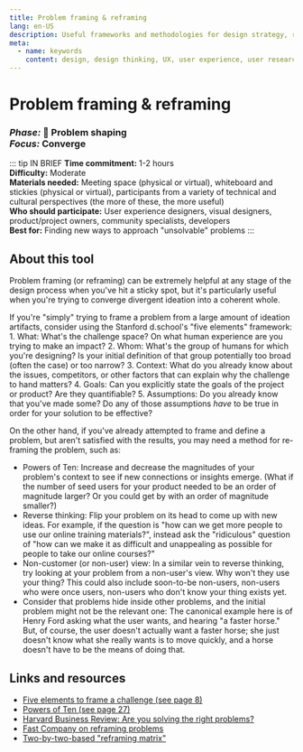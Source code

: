 ```yaml
---
title: Problem framing & reframing
lang: en-US
description: Useful frameworks and methodologies for design strategy, research and testing
meta:
  - name: keywords
    content: design, design thinking, UX, user experience, user research, user testing
---
```


# Problem framing & reframing

### _Phase:_ 🎨 Problem shaping<br/> _Focus:_ Converge

::: tip IN BRIEF
**Time commitment:** 1-2 hours  
**Difficulty:** Moderate  
**Materials needed:** Meeting space (physical or virtual), whiteboard and stickies (physical or virtual), participants from a variety of technical and cultural perspectives (the more of these, the more useful)  
**Who should participate:** User experience designers, visual designers, product/project owners, community specialists, developers  
**Best for:** Finding new ways to approach "unsolvable" problems
:::

## About this tool

Problem framing (or reframing) can be extremely helpful at any stage of the design process when you've hit a sticky spot, but it's particularly useful when you're trying to converge divergent ideation into a coherent whole.

If you're "simply" trying to frame a problem from a large amount of ideation artifacts, consider using the Stanford d.school's "five elements" framework: 1. What: What's the challenge space? On what human experience are you trying to make an impact? 2. Whom: What's the group of humans for which you're designing? Is your initial definition of that group potentially too broad (often the case) or too narrow? 3. Context: What do you already know about the issues, competitors, or other factors that can explain why the challenge to hand matters? 4. Goals: Can you explicitly state the goals of the project or product? Are they quantifiable? 5. Assumptions: Do you already know that you've made some? Do any of those assumptions _have_ to be true in order for your solution to be effective?

On the other hand, if you've already attempted to frame and define a problem, but aren't satisfied with the results, you may need a method for re-framing the problem, such as:

* Powers of Ten: Increase and decrease the magnitudes of your problem's context to see if new connections or insights emerge. (What if the number of seed users for your product needed to be an order of magnitude larger? Or you could get by with an order of magnitude smaller?)
* Reverse thinking: Flip your problem on its head to come up with new ideas. For example, if the question is "how can we get more people to use our online training materials?", instead ask the "ridiculous" question of "how can we make it as difficult and unappealing as possible for people to take our online courses?"
* Non-customer (or non-user) view: In a similar vein to reverse thinking, try looking at your problem from a non-user's view. Why won't they use your thing? This could also include soon-to-be non-users, non-users who were once users, non-users who don't know your thing exists yet.
* Consider that problems hide inside other problems, and the initial problem might not be the relevant one: The canonical example here is of Henry Ford asking what the user wants, and hearing "a faster horse." But, of course, the user doesn't actually want a faster horse; she just doesn't know what she really wants is to move quickly, and a horse doesn't have to be the means of doing that.

## Links and resources

* [Five elements to frame a challenge (see page 8)](https://static1.squarespace.com/static/57c6b79629687fde090a0fdd/t/58af4d6b15d5db5ac23abd1c/1487883628218/Design-Project-Scoping-Guide-V4-pages.pdf)
* [Powers of Ten (see page 27)](https://static1.squarespace.com/static/57c6b79629687fde090a0fdd/t/5b19b2f2aa4a99e99b26b6bb/1528410876119/dschool_bootleg_deck_2018_final_sm+%282%29.pdf)
* [Harvard Business Review: Are you solving the right problems?](https://hbr.org/2017/01/are-you-solving-the-right-problems)
* [Fast Company on reframing problems](https://www.fastcompany.com/3050265/three-ways-to-reframe-a-problem-to-find-innovative-solution)
* [Two-by-two-based "reframing matrix"](https://www.mindtools.com/pages/article/newCT_05.htm)
